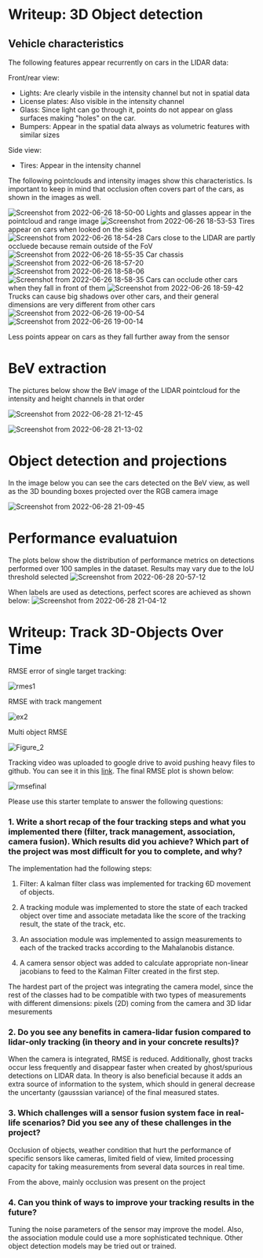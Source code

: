 # Writeup: 3D Object detection

## Vehicle characteristics

The following features appear recurrently on cars in the LIDAR data:

Front/rear view:
- Lights: Are clearly visbile in the intensity channel but not in spatial data
- License plates: Also visible in the intensity channel
- Glass: Since light can go through it, points do not appear on glass surfaces making "holes" on the car.
- Bumpers: Appear in the spatial data always as volumetric features with similar sizes

Side view:
- Tires: Appear in the intensity channel

The following pointclouds and intensity images show this characteristics. Is important to keep in mind that occlusion often covers part of the cars, as shown in the images as well.

![Screenshot from 2022-06-26 18-50-00](https://user-images.githubusercontent.com/71234974/175839520-66cd5121-6b9b-4bab-bb8a-6a4e8c655ba8.png)
Lights and glasses appear in the pointcloud and range image
![Screenshot from 2022-06-26 18-53-53](https://user-images.githubusercontent.com/71234974/175839526-595bdcad-31ed-4724-9dfd-4c79c9c2c237.png)
Tires appear on cars when looked on the sides
![Screenshot from 2022-06-26 18-54-28](https://user-images.githubusercontent.com/71234974/175839534-e28eea6f-7f9f-48a8-a536-9203d6bfae49.png)
Cars close to the LIDAR are partly occluede because remain outside of the FoV
![Screenshot from 2022-06-26 18-55-35](https://user-images.githubusercontent.com/71234974/175839539-b8d90632-07f9-4ca0-9f8c-8b6bc8517be2.png)
Car chassis
![Screenshot from 2022-06-26 18-57-20](https://user-images.githubusercontent.com/71234974/175839606-28e9dca0-981d-40eb-8f69-60aab1a81045.png)
![Screenshot from 2022-06-26 18-58-06](https://user-images.githubusercontent.com/71234974/175839615-bc9070f7-f6e2-4f86-a2d8-d06267e68140.png)
![Screenshot from 2022-06-26 18-58-35](https://user-images.githubusercontent.com/71234974/175839618-ad1aaba4-9998-4993-98a6-e247d53ed13c.png)
Cars can occlude other cars when they fall in front of them
![Screenshot from 2022-06-26 18-59-42](https://user-images.githubusercontent.com/71234974/176007351-37496c76-0647-4c22-a075-1f621f49630e.png)
Trucks can cause big shadows over other cars, and their general dimensions are very different from other cars
![Screenshot from 2022-06-26 19-00-54](https://user-images.githubusercontent.com/71234974/175839629-118cc932-c94b-4c7e-8588-d1f6572c20d9.png)
![Screenshot from 2022-06-26 19-00-14](https://user-images.githubusercontent.com/71234974/176007114-4a900d9b-c41a-4885-bb0f-15209bfdcb02.png)

Less points appear on cars as they fall further away from the sensor

# BeV extraction
The pictures below show the BeV image of the LIDAR pointcloud for the intensity and height channels in that order

![Screenshot from 2022-06-28 21-12-45](https://user-images.githubusercontent.com/71234974/176336437-2b691226-3d34-4dac-bae5-e2da021bb183.png)

![Screenshot from 2022-06-28 21-13-02](https://user-images.githubusercontent.com/71234974/176336434-0936747a-dba6-41b9-b194-7355fc585a37.png)

# Object detection and projections
In the image below you can see the cars detected on the BeV view, as well as the 3D bounding boxes projected over the RGB camera image

![Screenshot from 2022-06-28 21-09-45](https://user-images.githubusercontent.com/71234974/176335934-2260c991-a083-49b3-8b58-2458cd0e1b50.png)


# Performance evaluatuion

The plots below show the distribution of performance metrics on detections performed over 100 samples in the dataset. Results may vary due to the IoU threshold selected
![Screenshot from 2022-06-28 20-57-12](https://user-images.githubusercontent.com/71234974/176334633-3374a313-cad6-41eb-a7cc-d4d61fbbb247.png)

When labels are used as detections, perfect scores are achieved as shown below: 
![Screenshot from 2022-06-28 21-04-12](https://user-images.githubusercontent.com/71234974/176335633-cd3483ee-e09d-4d78-a4fe-4a36c3632045.png)


# Writeup: Track 3D-Objects Over Time

RMSE error of single target tracking:

![rmes1](https://user-images.githubusercontent.com/71234974/178859162-5e7eec21-0bb5-4659-af22-e37445ea993e.png)


RMSE with track mangement 

![ex2](https://user-images.githubusercontent.com/71234974/178127195-6a33cb30-c9f5-4caa-8d55-59265fbfdced.png)

Multi object RMSE

![Figure_2](https://user-images.githubusercontent.com/71234974/178128614-22c3841e-6f1e-4cf2-8fd4-5de67c32f2e8.png)

Tracking video was uploaded to google drive to avoid pushing heavy files to github. You can see it in this [link](https://drive.google.com/file/d/1SoQVw_RS9_CNYwROMHSt8Cv6KqURFsdf/view?usp=sharing). The final RMSE plot is shown below:

![rmsefinal](https://user-images.githubusercontent.com/71234974/178858440-eb4ad59e-dad6-4774-b692-48105704b1c0.png)


Please use this starter template to answer the following questions:

### 1. Write a short recap of the four tracking steps and what you implemented there (filter, track management, association, camera fusion). Which results did you achieve? Which part of the project was most difficult for you to complete, and why?

The implementation had the following steps:

1. Filter: A kalman filter class was implemented for tracking 6D movement of objects. 

2. A tracking module was implemented to store the state of each tracked object over time and associate metadata like the score of the tracking result, the state of the track, etc.

3. An association module was implemented to assign measurements to each of the tracked tracks according to the Mahalanobis distance.

4. A camera sensor object was added to calculate appropriate non-linear jacobians to feed to the Kalman Filter created in the first step.

The hardest part of the project was integrating the camera model, since the rest of the classes had to be compatible with two types of measurements with different dimensions: pixels (2D) coming from the camera and 3D lidar mesurements

### 2. Do you see any benefits in camera-lidar fusion compared to lidar-only tracking (in theory and in your concrete results)? 

When the camera is integrated, RMSE is reduced. Additionally, ghost tracks occur less frequently and disappear faster when created by ghost/spurious detections on LIDAR data. In theory is also beneficial because it adds an extra source of information to the system, which should in general decrease the uncertanty (gausssian variance) of the final measured states.

### 3. Which challenges will a sensor fusion system face in real-life scenarios? Did you see any of these challenges in the project?

Occlusion of objects, weather condition that hurt the performance of specific sensors like cameras, limited field of view, limited processing capacity for taking measurements from several data sources in real time.

From the above, mainly occlusion was present on the project


### 4. Can you think of ways to improve your tracking results in the future?

Tuning the noise parameters of the sensor may improve the model. Also, the association module could use a more sophisticated technique. Other object detection models may be tried out or trained.
